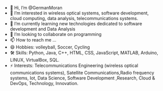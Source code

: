 - 👋 Hi, I’m @GermanMoran
- 👀 I’m interested in wireless optical systems, software development, cloud computing, data analysis, telecommunications systems.
- 🌱 I’m currently learning new technologies dedicated to software development and Data Analysis
- 💞️ I’m looking to collaborate on programming
- 📫 How to reach me ...
- 😄 Hobbies: volleyball, Soccer, Cycling
- 🛠️ Skills: Python, Java, C++, HTML, CSS, JavaScript, MATLAB, Arduino, LINUX, VirtualBox, SQL.
- ⚡ Interests: Telecommunications Engineering (wireless optical communications systems), Satellite Communications,Radio frequency systems, Iot, Data Science, Software Development
,Research, Cloud & DevOps, Technology, Innovation.

<!---
GermanMoran/GermanMoran is a ✨ special ✨ repository because its `README.md` (this file) appears on your GitHub profile.
You can click the Preview link to take a look at your changes.
--->
